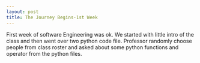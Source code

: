 ```yaml
---
layout: post
title: The Journey Begins-1st Week
---
```


First week of software Engineering was ok. We started with little intro of the class and then went over two python code file. Professor randomly choose people from class roster and asked about some python functions and operator from the python files.